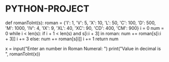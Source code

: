 # PYTHON-PROJECT
def romanToInt(s):
    roman = {'I': 1, 'V': 5, 'X': 10, 'L': 50, 'C': 100, 'D': 500, 'M': 1000, 'IV': 4, 'IX': 9, 'XL': 40, 'XC': 90,
             'CD': 400, 'CM': 900}
    i = 0
    num = 0
    while i < len(s):
        if i + 1 < len(s) and s[i:i + 3] in roman:
            num += roman[s[i:i + 3]]
            i += 3
        else:
            num += roman[s[i]]
            i += 1
    return num


x = input("Enter an number in Roman Numeral: ")
print("Value in decimal is ", romanToInt(x))
